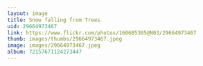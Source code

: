 ```yaml
---
layout: image
title: Snow falling from Trees
uid: 29664973467
link: https://www.flickr.com/photos/160685305@N03/29664973467
thumb: images/thumbs/29664973467.jpeg
image: images/29664973467.jpeg
album: 72157671124273447
---
```


